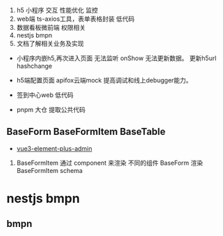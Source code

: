 1. h5 小程序 交互 性能优化 监控
2. web端 ts-axios工具，表单表格封装 低代码
3. 数据看板微前端 权限相关
4. nestjs bmpn
5. 文档了解相关业务及实现

- 小程序内嵌h5,再次进入页面 无法监听 onShow 无法更新数据。 更新h5url hashchange

* h5端配置页面 apifox云端mock 提高调试和线上debugger能力。
* 签到中心web 低代码

* pnpm 大仓 提取公共代码

## BaseForm BaseFormItem BaseTable

- [vue3-element-plus-admin](https://github.com/kailong321200875/vue-element-plus-admin)

1. BaseFormItem 通过 component 来渲染 不同的组件 BaseForm 渲染 BaseFormItem schema

# nestjs bmpn

## bmpn
